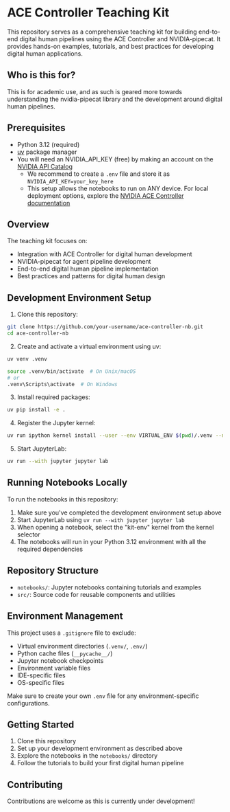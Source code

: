 # ACE Controller Teaching Kit

This repository serves as a comprehensive teaching kit for building end-to-end digital human pipelines using the ACE Controller and NVIDIA-pipecat. It provides hands-on examples, tutorials, and best practices for developing digital human applications. 

## Who is this for?
This is for academic use, and as such is geared more towards understanding the nvidia-pipecat library and the development around digital human pipelines.

## Prerequisites

- Python 3.12 (required)
- [uv](https://github.com/astral-sh/uv) package manager
- You will need an NVIDIA_API_KEY (free) by making an account on the [NVIDIA API Catalog](build.nvidia.com)
  - We recommend to create a `.env` file and store it as `NVIDIA_API_KEY=your_key_here`
  - This setup allows the notebooks to run on ANY device. For local deployment options, explore the [NVIDIA ACE Controller documentation](https://docs.nvidia.com/ace/ace-controller-microservice/1.0/index.html)

## Overview

The teaching kit focuses on:
- Integration with ACE Controller for digital human development
- NVIDIA-pipecat for agent pipeline development
- End-to-end digital human pipeline implementation
- Best practices and patterns for digital human design

## Development Environment Setup

1. Clone this repository:
```bash
git clone https://github.com/your-username/ace-controller-nb.git
cd ace-controller-nb
```

2. Create and activate a virtual environment using uv:
```bash
uv venv .venv

source .venv/bin/activate  # On Unix/macOS
# or
.venv\Scripts\activate  # On Windows
```

3. Install required packages:
```bash
uv pip install -e .
```

4. Register the Jupyter kernel:
```bash
uv run ipython kernel install --user --env VIRTUAL_ENV $(pwd)/.venv --name=kit-env
```

5. Start JupyterLab:
```bash
uv run --with jupyter jupyter lab
```

## Running Notebooks Locally

To run the notebooks in this repository:

1. Make sure you've completed the development environment setup above
2. Start JupyterLab using `uv run --with jupyter jupyter lab`
3. When opening a notebook, select the "kit-env" kernel from the kernel selector
4. The notebooks will run in your Python 3.12 environment with all the required dependencies

## Repository Structure

- `notebooks/`: Jupyter notebooks containing tutorials and examples
- `src/`: Source code for reusable components and utilities

## Environment Management

This project uses a `.gitignore` file to exclude:
- Virtual environment directories (`.venv/`, `.env/`)
- Python cache files (`__pycache__/`)
- Jupyter notebook checkpoints
- Environment variable files
- IDE-specific files
- OS-specific files

Make sure to create your own `.env` file for any environment-specific configurations.

## Getting Started

1. Clone this repository
2. Set up your development environment as described above
3. Explore the notebooks in the `notebooks/` directory
4. Follow the tutorials to build your first digital human pipeline

## Contributing

Contributions are welcome as this is currently under development!